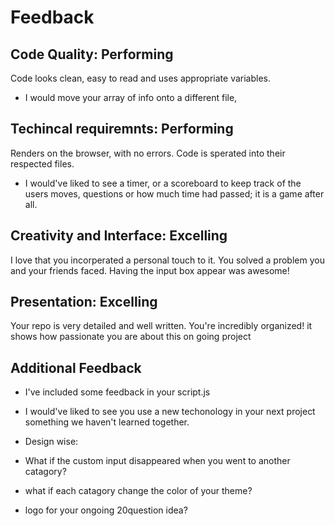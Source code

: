 # Feedback

## Code Quality: Performing

Code looks clean, easy to read and uses appropriate variables. 

* I would move your array of info onto a different file, 

## Techincal requiremnts: Performing

Renders on the browser, with no errors. Code is sperated into their respected files. 

* I would've liked to see a timer, or a scoreboard to keep track of the users moves, questions or how much time had passed; it is a game after all. 

## Creativity and Interface: Excelling 

I love that you incorperated a personal touch to it. You solved a problem you and your friends faced. Having the input box appear was awesome!



## Presentation: Excelling

Your repo is very detailed and well written. You're incredibly organized! 
it shows how passionate you are about this on going project

## Additional Feedback

* I've included some feedback in your script.js
* I would've liked to see you use a new techonology in your next project something we haven't learned together. <br>

* Design wise: 
* What if the custom input disappeared when you went to another catagory? 
* what if each catagory change the color of your theme? 
* logo for your ongoing 20question idea? 